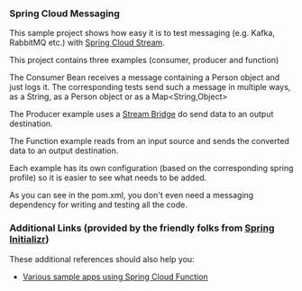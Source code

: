 ### Spring Cloud Messaging
This sample project shows how easy it is to test messaging (e.g. Kafka, RabbitMQ etc.)
with [Spring Cloud Stream](https://docs.spring.io/spring-cloud-stream/docs/current/reference/html/).

This project contains three examples (consumer, producer and function)

The Consumer Bean receives a message containing a Person object and just logs it.
The corresponding tests send such a message in multiple ways, as a String, as a Person object or as a Map<String,Object> 

The Producer example uses a [Stream Bridge](https://docs.spring.io/spring-cloud-stream/docs/3.0.10.RELEASE/reference/html/spring-cloud-stream.html#_sending_arbitrary_data_to_an_output_e_g_foreign_event_driven_sources)
do send data to an output destination.

The Function example reads from an input source and sends the converted data to an output destination.

Each example has its own configuration (based on the corresponding spring profile) so it is easier to see what needs to be added.

As you can see in the pom.xml, you don't even need a messaging dependency for writing and testing all the code.


### Additional Links (provided by the friendly folks from [Spring Initializr](https://start.spring.io))
These additional references should also help you:

* [Various sample apps using Spring Cloud Function](https://github.com/spring-cloud/spring-cloud-function/tree/master/spring-cloud-function-samples)

